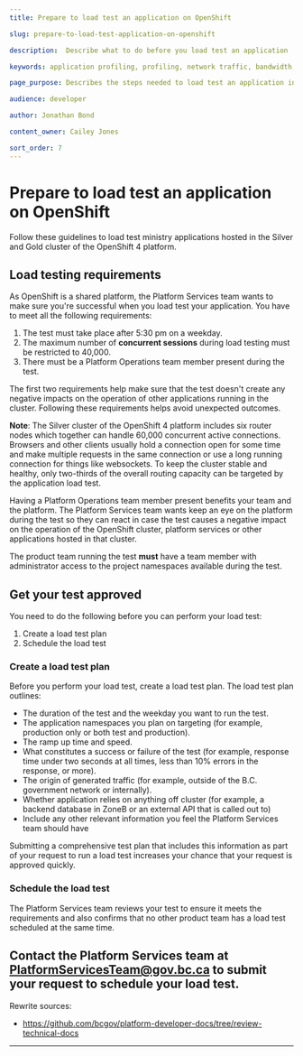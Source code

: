 ```yaml
---
title: Prepare to load test an application on OpenShift

slug: prepare-to-load-test-application-on-openshift

description:  Describe what to do before you load test an application

keywords: application profiling, profiling, network traffic, bandwidth, resiliency, HA, high availability, failover, testing, guidelines, silver, gold, OpenShift, load test, application

page_purpose: Describes the steps needed to load test an application in OpenShift. Provides further information on what developers need to do before and to schedule a test.

audience: developer

author: Jonathan Bond

content_owner: Cailey Jones

sort_order: 7
---
```


# Prepare to load test an application on OpenShift
Follow these guidelines to load test ministry applications hosted in the Silver and Gold cluster of the OpenShift 4 platform.

## Load testing requirements

As OpenShift is a shared platform, the Platform Services team wants to make sure you're successful when you load test your application. You have to meet all the following requirements:

1. The test must take place after 5:30 pm on a weekday.
1. The maximum number of **concurrent sessions** during load testing must be restricted to 40,000.
1. There must be a Platform Operations team member present during the test.

The first two requirements help make sure that the test doesn't create any negative impacts on the operation of other applications running in the cluster. Following these requirements helps avoid unexpected outcomes.

**Note**: The Silver cluster of the OpenShift 4 platform includes six router nodes which together can handle 60,000 concurrent active connections. Browsers and other clients usually hold a connection open for some time and make multiple requests in the same connection or use a long running connection for things like websockets. To keep the cluster stable and healthy, only two-thirds of the overall routing capacity can be targeted by the application load test.

Having a Platform Operations team member present benefits your team and the platform. The Platform Services team wants keep an eye on the platform during the test so they can react in case the test causes a negative impact on the operation of the OpenShift cluster, platform services or other applications hosted in that cluster.

The product team running the test **must** have a team member with administrator access to the project namespaces available during the test.

## Get your test approved
You need to do the following before you can perform your load test:
1. Create a load test plan
1. Schedule the load test

### Create a load test plan
Before you perform your load test, create a load test plan. The load test plan outlines:
- The duration of the test and the weekday you want to run the test.
- The application namespaces you plan on targeting (for example, production only or both test and production).
- The ramp up time and speed.
- What constitutes a success or failure of the test (for example, response time under two seconds at all times, less than 10% errors in the response,  or more).
- The origin of generated traffic (for example, outside of the B.C. government network or internally).
- Whether application relies on anything off cluster (for example, a backend database in ZoneB or an external API that is called out to)
- Include any other relevant information you feel the Platform Services team should have

Submitting a comprehensive test plan that includes this information as part of your request to run a load test increases your chance that your request is approved quickly.

### Schedule the load test
The Platform Services team reviews your test to ensure it meets the requirements and also confirms that no other product team has a load test scheduled at the same time.

Contact the Platform Services team at [PlatformServicesTeam@gov.bc.ca](mailto:PlatformServicesTeam@gov.bc.ca) to submit your request to schedule your load test.
---
Rewrite sources:
* https://github.com/bcgov/platform-developer-docs/tree/review-technical-docs
---

